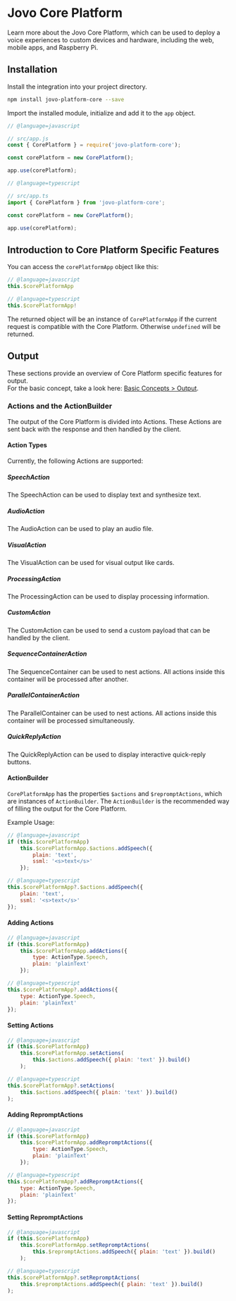 # Jovo Core Platform

Learn more about the Jovo Core Platform, which can be used to deploy a voice experiences to custom devices and hardware, including the web, mobile apps, and Raspberry Pi.

## Installation

Install the integration into your project directory.
```sh
npm install jovo-platform-core --save
```

Import the installed module, initialize and add it to the `app` object. 
```javascript
// @language=javascript

// src/app.js
const { CorePlatform } = require('jovo-platform-core');

const corePlatform = new CorePlatform();

app.use(corePlatform);

// @language=typescript

// src/app.ts
import { CorePlatform } from 'jovo-platform-core';

const corePlatform = new CorePlatform();

app.use(corePlatform);
```

## Introduction to Core Platform Specific Features

You can access the `corePlatformApp` object like this:

```javascript
// @language=javascript
this.$corePlatformApp

// @language=typescript
this.$corePlatformApp!
```

The returned object will be an instance of `CorePlatformApp` if the current request is compatible with the Core Platform. Otherwise `undefined` will be returned.

## Output

These sections provide an overview of Core Platform specific features for output. \
For the basic concept, take a look here: [Basic Concepts > Output](../../basic-concepts/output './output').

### Actions and the ActionBuilder

The output of the Core Platform is divided into Actions.
These Actions are sent back with the response and then handled by the client.

#### Action Types

Currently, the following Actions are supported:

##### SpeechAction

The SpeechAction can be used to display text and synthesize text.

##### AudioAction

The AudioAction can be used to play an audio file.

##### VisualAction

The VisualAction can be used for visual output like cards.

##### ProcessingAction

The ProcessingAction can be used to display processing information.

##### CustomAction

The CustomAction can be used to send a custom payload that can be handled by the client.

##### SequenceContainerAction

The SequenceContainer can be used to nest actions. All actions inside this container will be processed after another.

##### ParallelContainerAction

The ParallelContainer can be used to nest actions. All actions inside this container will be processed simultaneously.

##### QuickReplyAction

The QuickReplyAction can be used to display interactive quick-reply buttons.

#### ActionBuilder

`CorePlatformApp` has the properties `$actions` and `$repromptActions`, which are instances of `ActionBuilder`.
The `ActionBuilder` is the recommended way of filling the output for the Core Platform.

Example Usage:

```javascript
// @language=javascript
if (this.$corePlatformApp)
	this.$corePlatformApp.$actions.addSpeech({
		plain: 'text',
		ssml: '<s>text</s>'
	});

// @language=typescript
this.$corePlatformApp?.$actions.addSpeech({
	plain: 'text',
	ssml: '<s>text</s>'
});
```

#### Adding Actions

```javascript
// @language=javascript
if (this.$corePlatformApp)
	this.$corePlatformApp.addActions({
		type: ActionType.Speech,
		plain: 'plainText'
	});

// @language=typescript
this.$corePlatformApp?.addActions({
	type: ActionType.Speech,
	plain: 'plainText'
});
```

#### Setting Actions

```javascript
// @language=javascript
if (this.$corePlatformApp)
	this.$corePlatformApp.setActions(
		this.$actions.addSpeech({ plain: 'text' }).build()
	);

// @language=typescript
this.$corePlatformApp?.setActions(
	this.$actions.addSpeech({ plain: 'text' }).build()
);
```

#### Adding RepromptActions

```javascript
// @language=javascript
if (this.$corePlatformApp)
	this.$corePlatformApp.addRepromptActions({
		type: ActionType.Speech,
		plain: 'plainText'
	});

// @language=typescript
this.$corePlatformApp?.addRepromptActions({
	type: ActionType.Speech,
	plain: 'plainText'
});
```

#### Setting RepromptActions

```javascript
// @language=javascript
if (this.$corePlatformApp)
	this.$corePlatformApp.setRepromptActions(
		this.$repromptActions.addSpeech({ plain: 'text' }).build()
	);

// @language=typescript
this.$corePlatformApp?.setRepromptActions(
	this.$repromptActions.addSpeech({ plain: 'text' }).build()
);
```
